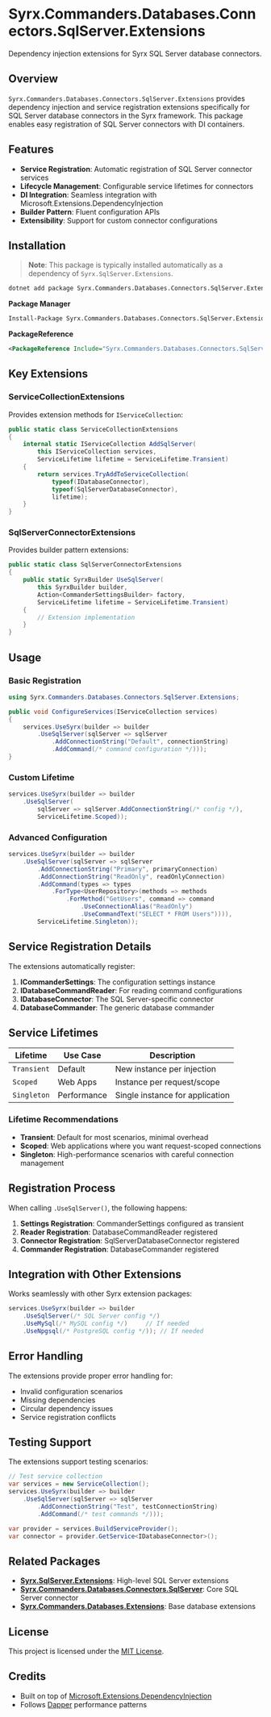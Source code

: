 # Syrx.Commanders.Databases.Connectors.SqlServer.Extensions

Dependency injection extensions for Syrx SQL Server database connectors.

## Overview

`Syrx.Commanders.Databases.Connectors.SqlServer.Extensions` provides dependency injection and service registration extensions specifically for SQL Server database connectors in the Syrx framework. This package enables easy registration of SQL Server connectors with DI containers.

## Features

- **Service Registration**: Automatic registration of SQL Server connector services
- **Lifecycle Management**: Configurable service lifetimes for connectors
- **DI Integration**: Seamless integration with Microsoft.Extensions.DependencyInjection
- **Builder Pattern**: Fluent configuration APIs
- **Extensibility**: Support for custom connector configurations

## Installation

> **Note**: This package is typically installed automatically as a dependency of `Syrx.SqlServer.Extensions`.

```bash
dotnet add package Syrx.Commanders.Databases.Connectors.SqlServer.Extensions
```

**Package Manager**
```bash
Install-Package Syrx.Commanders.Databases.Connectors.SqlServer.Extensions
```

**PackageReference**
```xml
<PackageReference Include="Syrx.Commanders.Databases.Connectors.SqlServer.Extensions" Version="2.4.5" />
```

## Key Extensions

### ServiceCollectionExtensions

Provides extension methods for `IServiceCollection`:

```csharp
public static class ServiceCollectionExtensions
{
    internal static IServiceCollection AddSqlServer(
        this IServiceCollection services, 
        ServiceLifetime lifetime = ServiceLifetime.Transient)
    {
        return services.TryAddToServiceCollection(
            typeof(IDatabaseConnector),
            typeof(SqlServerDatabaseConnector),
            lifetime);
    }
}
```

### SqlServerConnectorExtensions

Provides builder pattern extensions:

```csharp
public static class SqlServerConnectorExtensions
{
    public static SyrxBuilder UseSqlServer(
        this SyrxBuilder builder,
        Action<CommanderSettingsBuilder> factory,
        ServiceLifetime lifetime = ServiceLifetime.Transient)
    {
        // Extension implementation
    }
}
```

## Usage

### Basic Registration

```csharp
using Syrx.Commanders.Databases.Connectors.SqlServer.Extensions;

public void ConfigureServices(IServiceCollection services)
{
    services.UseSyrx(builder => builder
        .UseSqlServer(sqlServer => sqlServer
            .AddConnectionString("Default", connectionString)
            .AddCommand(/* command configuration */)));
}
```

### Custom Lifetime

```csharp
services.UseSyrx(builder => builder
    .UseSqlServer(
        sqlServer => sqlServer.AddConnectionString(/* config */),
        ServiceLifetime.Scoped));
```

### Advanced Configuration

```csharp
services.UseSyrx(builder => builder
    .UseSqlServer(sqlServer => sqlServer
        .AddConnectionString("Primary", primaryConnection)
        .AddConnectionString("ReadOnly", readOnlyConnection)
        .AddCommand(types => types
            .ForType<UserRepository>(methods => methods
                .ForMethod("GetUsers", command => command
                    .UseConnectionAlias("ReadOnly")
                    .UseCommandText("SELECT * FROM Users")))),
        ServiceLifetime.Singleton));
```

## Service Registration Details

The extensions automatically register:

1. **ICommanderSettings**: The configuration settings instance
2. **IDatabaseCommandReader**: For reading command configurations  
3. **IDatabaseConnector**: The SQL Server-specific connector
4. **DatabaseCommander<T>**: The generic database commander

## Service Lifetimes

| Lifetime | Use Case | Description |
|----------|----------|-------------|
| `Transient` | Default | New instance per injection |
| `Scoped` | Web Apps | Instance per request/scope |
| `Singleton` | Performance | Single instance for application |

### Lifetime Recommendations

- **Transient**: Default for most scenarios, minimal overhead
- **Scoped**: Web applications where you want request-scoped connections
- **Singleton**: High-performance scenarios with careful connection management

## Registration Process

When calling `.UseSqlServer()`, the following happens:

1. **Settings Registration**: CommanderSettings configured as transient
2. **Reader Registration**: DatabaseCommandReader registered
3. **Connector Registration**: SqlServerDatabaseConnector registered
4. **Commander Registration**: DatabaseCommander<T> registered

## Integration with Other Extensions

Works seamlessly with other Syrx extension packages:

```csharp
services.UseSyrx(builder => builder
    .UseSqlServer(/* SQL Server config */)
    .UseMySql(/* MySQL config */)     // If needed
    .UseNpgsql(/* PostgreSQL config */)); // If needed
```

## Error Handling

The extensions provide proper error handling for:
- Invalid configuration scenarios
- Missing dependencies
- Circular dependency issues
- Service registration conflicts

## Testing Support

The extensions support testing scenarios:

```csharp
// Test service collection
var services = new ServiceCollection();
services.UseSyrx(builder => builder
    .UseSqlServer(sqlServer => sqlServer
        .AddConnectionString("Test", testConnectionString)
        .AddCommand(/* test commands */)));

var provider = services.BuildServiceProvider();
var connector = provider.GetService<IDatabaseConnector>();
```

## Related Packages

- **[Syrx.SqlServer.Extensions](https://www.nuget.org/packages/Syrx.SqlServer.Extensions/)**: High-level SQL Server extensions
- **[Syrx.Commanders.Databases.Connectors.SqlServer](https://www.nuget.org/packages/Syrx.Commanders.Databases.Connectors.SqlServer/)**: Core SQL Server connector
- **[Syrx.Commanders.Databases.Extensions](https://www.nuget.org/packages/Syrx.Commanders.Databases.Extensions/)**: Base database extensions

## License

This project is licensed under the [MIT License](https://github.com/Syrx/Syrx/blob/main/LICENSE).

## Credits

- Built on top of [Microsoft.Extensions.DependencyInjection](https://github.com/dotnet/extensions)
- Follows [Dapper](https://github.com/DapperLib/Dapper) performance patterns